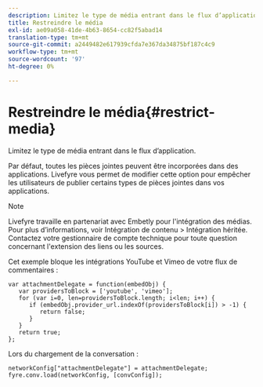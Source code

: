 ```yaml
---
description: Limitez le type de média entrant dans le flux d’application.
title: Restreindre le média
exl-id: ae09a058-41de-4b63-8654-cc82f5abad14
translation-type: tm+mt
source-git-commit: a2449482e617939cfda7e367da34875bf187c4c9
workflow-type: tm+mt
source-wordcount: '97'
ht-degree: 0%

---
```


# Restreindre le média{#restrict-media}

Limitez le type de média entrant dans le flux d’application.

Par défaut, toutes les pièces jointes peuvent être incorporées dans des applications. Livefyre vous permet de modifier cette option pour empêcher les utilisateurs de publier certains types de pièces jointes dans vos applications.

>[!NOTE]
>
>Livefyre travaille en partenariat avec Embetly pour l&#39;intégration des médias. Pour plus d’informations, voir Intégration de contenu > Intégration héritée. Contactez votre gestionnaire de compte technique pour toute question concernant l&#39;extension des liens ou les sources.

Cet exemple bloque les intégrations YouTube et Vimeo de votre flux de commentaires :

```
var attachmentDelegate = function(embedObj) { 
   var providersToBlock = ['youtube', 'vimeo']; 
   for (var i=0, len=providersToBlock.length; i<len; i++) { 
      if (embedObj.provider_url.indexOf(providersToBlock[i]) > -1) { 
         return false; 
      } 
   } 
   return true; 
};
```

Lors du chargement de la conversation :

```
networkConfig["attachmentDelegate"] = attachmentDelegate; 
fyre.conv.load(networkConfig, [convConfig]);
```
